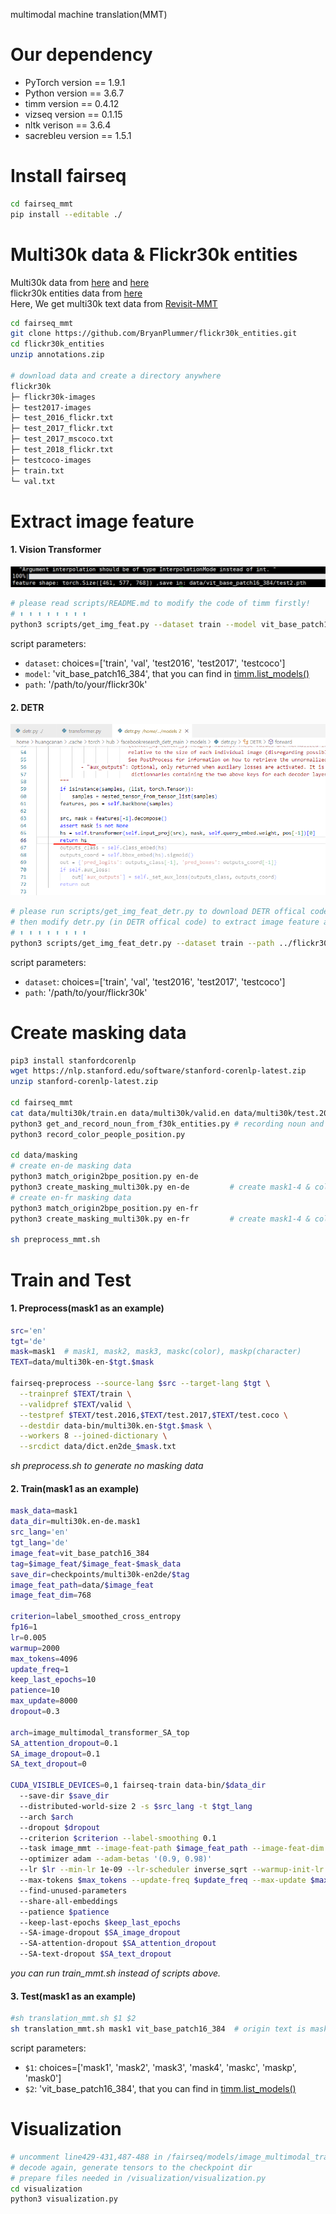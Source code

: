 multimodal machine translation(MMT) 
# Our dependency

* PyTorch version == 1.9.1
* Python version == 3.6.7
* timm version == 0.4.12
* vizseq version == 0.1.15
* nltk verison == 3.6.4
* sacrebleu version == 1.5.1

# Install fairseq

```bash
cd fairseq_mmt
pip install --editable ./
```

# Multi30k data & Flickr30k entities
Multi30k data from [here](https://github.com/multi30k/dataset) and [here](https://www.statmt.org/wmt17/multimodal-task.html)  
flickr30k entities data from [here](https://github.com/BryanPlummer/flickr30k_entities)  
Here, We get multi30k text data from [Revisit-MMT](https://github.com/LividWo/Revisit-MMT)
```bash
cd fairseq_mmt
git clone https://github.com/BryanPlummer/flickr30k_entities.git
cd flickr30k_entities
unzip annotations.zip

# download data and create a directory anywhere
flickr30k
├─ flickr30k-images
├─ test2017-images
├─ test_2016_flickr.txt
├─ test_2017_flickr.txt
├─ test_2017_mscoco.txt
├─ test_2018_flickr.txt
├─ testcoco-images
├─ train.txt
└─ val.txt
```

# Extract image feature
#### 1. Vision Transformer 
  ![image_feat_shape](image_feat_shape.png)
  ```bash
  # please read scripts/README.md to modify the code of timm firstly!
  # ⬆ ⬆ ⬆ ⬆ ⬆ ⬆ ⬆ ⬆
  python3 scripts/get_img_feat.py --dataset train --model vit_base_patch16_384 --path ../flickr30k
  ```
  script parameters:
  - ```dataset```: choices=['train', 'val', 'test2016', 'test2017', 'testcoco']
  - ```model```:  'vit_base_patch16_384', that you can find in [timm.list_models()](https://github.com/rwightman/pytorch-image-models/)
  - ```path```:    '/path/to/your/flickr30k'
  
#### 2. DETR 
  ![detr](detr.png)
  ```bash
  # please run scripts/get_img_feat_detr.py to download DETR offical code and model firstly
  # then modify detr.py (in DETR offical code) to extract image feature according to the above image
  # ⬆ ⬆ ⬆ ⬆ ⬆ ⬆ ⬆ ⬆
  python3 scripts/get_img_feat_detr.py --dataset train --path ../flickr30k
  ```
  script parameters:
  - ```dataset```: choices=['train', 'val', 'test2016', 'test2017', 'testcoco']
  - ```path```:    '/path/to/your/flickr30k'

# Create masking data
```bash
pip3 install stanfordcorenlp 
wget https://nlp.stanford.edu/software/stanford-corenlp-latest.zip
unzip stanford-corenlp-latest.zip

cd fairseq_mmt
cat data/multi30k/train.en data/multi30k/valid.en data/multi30k/test.2016.en > train_val_test2016.en
python3 get_and_record_noun_from_f30k_entities.py # recording noun and nouns position in each sentence by flickr30k_entities
python3 record_color_people_position.py

cd data/masking
# create en-de masking data
python3 match_origin2bpe_position.py en-de
python3 create_masking_multi30k.py en-de         # create mask1-4 & color & people data 
# create en-fr masking data
python3 match_origin2bpe_position.py en-fr
python3 create_masking_multi30k.py en-fr         # create mask1-4 & color & people data 

sh preprocess_mmt.sh
```

# Train and Test
#### 1. Preprocess(mask1 as an example)
```bash
src='en'
tgt='de'
mask=mask1  # mask1, mask2, mask3, maskc(color), maskp(character)
TEXT=data/multi30k-en-$tgt.$mask

fairseq-preprocess --source-lang $src --target-lang $tgt \
  --trainpref $TEXT/train \
  --validpref $TEXT/valid \
  --testpref $TEXT/test.2016,$TEXT/test.2017,$TEXT/test.coco \
  --destdir data-bin/multi30k.en-$tgt.$mask \
  --workers 8 --joined-dictionary \
  --srcdict data/dict.en2de_$mask.txt
```
*sh preprocess.sh to generate no masking data*
#### 2. Train(mask1 as an example)
```bash
mask_data=mask1
data_dir=multi30k.en-de.mask1
src_lang='en'
tgt_lang='de'
image_feat=vit_base_patch16_384
tag=$image_feat/$image_feat-$mask_data
save_dir=checkpoints/multi30k-en2de/$tag
image_feat_path=data/$image_feat
image_feat_dim=768

criterion=label_smoothed_cross_entropy
fp16=1
lr=0.005
warmup=2000
max_tokens=4096
update_freq=1
keep_last_epochs=10
patience=10
max_update=8000
dropout=0.3

arch=image_multimodal_transformer_SA_top
SA_attention_dropout=0.1
SA_image_dropout=0.1
SA_text_dropout=0

CUDA_VISIBLE_DEVICES=0,1 fairseq-train data-bin/$data_dir
  --save-dir $save_dir
  --distributed-world-size 2 -s $src_lang -t $tgt_lang
  --arch $arch
  --dropout $dropout
  --criterion $criterion --label-smoothing 0.1
  --task image_mmt --image-feat-path $image_feat_path --image-feat-dim $image_feat_dim
  --optimizer adam --adam-betas '(0.9, 0.98)'
  --lr $lr --min-lr 1e-09 --lr-scheduler inverse_sqrt --warmup-init-lr 1e-07 --warmup-updates $warmup
  --max-tokens $max_tokens --update-freq $update_freq --max-update $max_update
  --find-unused-parameters
  --share-all-embeddings
  --patience $patience
  --keep-last-epochs $keep_last_epochs
  --SA-image-dropout $SA_image_dropout
  --SA-attention-dropout $SA_attention_dropout
  --SA-text-dropout $SA_text_dropout
```
*you can run train_mmt.sh instead of scripts above.*
#### 3. Test(mask1 as an example)
```bash
#sh translation_mmt.sh $1 $2
sh translation_mmt.sh mask1 vit_base_patch16_384  # origin text is mask0
```
script parameters:
- ```$1```: choices=['mask1', 'mask2', 'mask3', 'mask4', 'maskc', 'maskp', 'mask0']
- ```$2```:  'vit_base_patch16_384', that you can find in [timm.list_models()](https://github.com/rwightman/pytorch-image-models/)

# Visualization
```bash
# uncomment line429-431,487-488 in /fairseq/models/image_multimodal_transformer_SA.py
# decode again, generate tensors to the checkpoint dir
# prepare files needed in /visualization/visualization.py
cd visualization
python3 visualization.py
```
